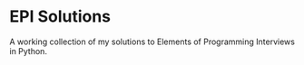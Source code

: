 # EPI Solutions

A working collection of my solutions to Elements of Programming Interviews in Python.

